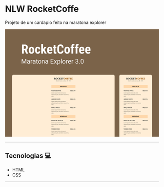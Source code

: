 # NLW RocketCoffe

Projeto de um cardapio feito na maratona explorer

<img src="Capa.png" />

___

## Tecnologias 💻

-   HTML
-   CSS

___
